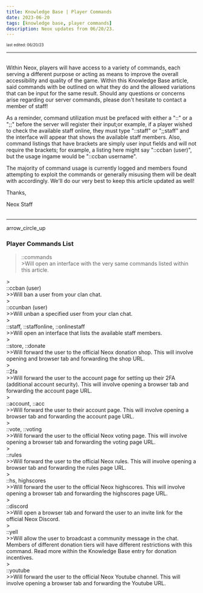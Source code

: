 ```yaml
---
title: Knowledge Base | Player Commands
date: 2023-06-20
tags: [knowledge base, player commands]
description: Neox updates from 06/20/23.
---
```

<font size="1">last edited: 06/20/23</font>

***
<br>
Within Neox, players will have access to a variety of commands, each serving a different purpose or acting as means to improve the overall accessibility and quality of the game. Within this Knowledge Base article, said commands with be outlined on what they do and the allowed variations that can be input for the same result. Should any questions or concerns arise regarding our server commands, please don't hesitate to contact a member of staff!

As a reminder, command utilization must be prefaced with either a "::" or a ";;" before the server will register their input;or example, if a player wished to check the available staff online, they must type "::staff" or ";;staff" and the interface will appear that shows the available staff members. Also, command listings that have brackets are simply user input fields and will not require the brackets; for example, a listing here might say "::ccban (user)", but the usage ingame would be "::ccban username".

The majority of command usage is currently logged and members found attempting to exploit the commands or generally misusing them will be dealt with accordingly. We'll do our very best to keep this article updated as well!

Thanks,

Neox Staff
<br><br>

***

<div class="spacer-large"></div>
<div class="changes-body">
    <div class="changes-body changes-row articletitle">
        <div class="changes-row-header">
            <span class="icon">
                <span class="material-symbols-outlined">arrow_circle_up</span>
            </span>
            <h3>Player Commands List</h3>
        </div>
    </div>
</div>
<div class="spacer-medium"></div>

><div class="command-title">::commands</div>
>>Will open an interface with the very same commands listed within this article.<br>  
<div class="spacer-small"></div>
><div class="command-title">::ccban (user)</div>
>>Will ban a user from your clan chat. <br>
<div class="spacer-small"></div>
><div class="command-title">::ccunban (user)</div>
>>Will unban a specified user from your clan chat.<br>
<div class="spacer-small"></div>
><div class="command-title">::staff, ::staffonline, ::onlinestaff</div>
>>Will open an interface that lists the available staff members.<br>
<div class="spacer-small"></div>
><div class="command-title">::store, ::donate</div>
>>Will forward the user to the official Neox donation shop. This will involve opening and browser tab and forwarding the shop URL.<br>
<div class="spacer-small"></div>
><div class="command-title">::2fa</div>
>>Will forward the user to the account page for setting up their 2FA (additional account security). This will involve opening a browser tab and forwarding the account page URL.<br>
<div class="spacer-small"></div>
><div class="command-title">::account, ::acc</div>
>>Will forward the user to their account page. This will involve opening a browser tab and forwarding the account page URL.<br>
<div class="spacer-small"></div>
><div class="command-title">::vote, ::voting</div>
>>Will forward the user to the official Neox voting page. This will involve opening a browser tab and forwarding the voting page URL.<br>
<div class="spacer-small"></div>
><div class="command-title">::rules</div>
>>Will forward the user to the official Neox rules. This will involve opening a browser tab and forwarding the rules page URL.<br>
<div class="spacer-small"></div>
><div class="command-title">::hs, highscores</div>
>>Will forward the user to the official Neox highscores. This will involve opening a browser tab and forwarding the highscores page URL.<br>
<div class="spacer-small"></div>
><div class="command-title">::discord</div>
>>Will open a browser tab and forward the user to an invite link for the official Neox Discord.<br>
<div class="spacer-small"></div>
><div class="command-title">::yell</div>
>>Will allow the user to broadcast a community message in the chat. Members of different donation tiers will have different restrictions with this command. Read more within the Knowledge Base entry for donation incentives.<br>
<div class="spacer-small"></div>
><div class="command-title">::youtube</div>
>>Will forward the user to the official Neox Youtube channel. This will involve opening a browser tab and forwarding the Youtube URL.<br>



